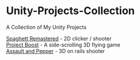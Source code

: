 # Unity-Projects-Collection
A Collection of My Unity Projects

[Spaghett Remastered](https://github.com/Christopher-Robinson210/Unity-Spaghett-Remastered) - 2D clicker / shooter  
[Project Boost](https://github.com/Christopher-Robinson210/Unity-Project-Boost) - A side-scrolling 3D flying game  
[Assault and Pepper](https://github.com/Christopher-Robinson210/Unity-Assault-And-Pepper) - 3D on rails shooter
